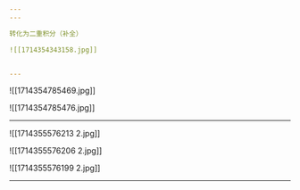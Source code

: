 ```yaml
---
---

转化为二重积分（补全）

![[1714354343158.jpg]]


---
```


![[1714354785469.jpg]]

![[1714354785476.jpg]]


---

![[1714355576213 2.jpg]]

![[1714355576206 2.jpg]]

![[1714355576199 2.jpg]]


---
